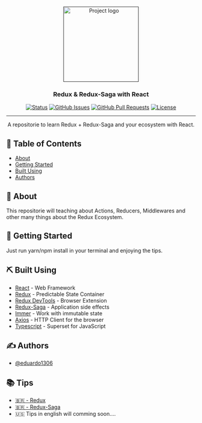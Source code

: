 <p align="center">
  <a href="" rel="noopener">
 <img width=200px height=200px src="https://d2eip9sf3oo6c2.cloudfront.net/tags/images/000/000/386/full/redux.png" alt="Project logo"></a>
</p>

<h3 align="center">Redux & Redux-Saga with React</h3>

<div align="center">

[![Status](https://img.shields.io/badge/status-active-success.svg)]()
[![GitHub Issues](https://img.shields.io/github/issues/kylelobo/The-Documentation-Compendium.svg)](https://github.com/eduardo1306/Redux-Tips/issues)
[![GitHub Pull Requests](https://img.shields.io/github/issues-pr/kylelobo/The-Documentation-Compendium.svg)](https://github.com/eduardo1306/Redux-Tips/pulls)
[![License](https://img.shields.io/badge/license-MIT-blue.svg)](/LICENSE)

</div>

---

<p align="center"> A repositorie to learn Redux + Redux-Saga and your ecosystem with React.
    <br>
</p>

## 📝 Table of Contents

- [About](#about)
- [Getting Started](#getting_started)
- [Built Using](#built_using)
- [Authors](#authors)

## 🧐 About <a name = "about"></a>

This repositorie will teaching about Actions, Reducers, Middlewares and other many things about the Redux Ecosystem.

## 🏁 Getting Started <a name = "getting_started"></a>

Just run yarn/npm install in your terminal and enjoying the tips.


## ⛏️ Built Using <a name = "built_using"></a>

- [React](https://reactjs.org//) - Web Framework
- [Redux](https://redux.js.org/) - Predictable State Container
- [Redux DevTools](https://expressjs.com/) - Browser Extension
- [Redux-Saga](https://redux-saga.js.org/) - Application side effects
- [Immer](https://immerjs.github.io/immer/docs/introduction) - Work with immutable state
- [Axios](https://nodejs.org/en/) - HTTP Client for the browser
- [Typescript](https://nodejs.org/en/) - Superset for JavaScript

## ✍️ Authors <a name = "authors"></a>

- [@eduardo1306](https://github.com/eduardo1306)

## 📚 Tips <a name = "tips"></a>
- [🇧🇷 - Redux](https://www.notion.so/React-Redux-2b20b29a36784ad78e9b418e56efcdba)
- [🇧🇷 - Redux-Saga](https://www.notion.so/Redux-Saga-5b3d2921fbc841f58d8fc7a28b5949de)
- 🇺🇸 Tips in english will comming soon....
